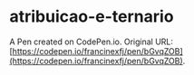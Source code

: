 # atribuicao-e-ternario

A Pen created on CodePen.io. Original URL: [https://codepen.io/francinexfj/pen/bGvqZOB](https://codepen.io/francinexfj/pen/bGvqZOB).

